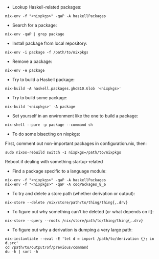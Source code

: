 * Lookup Haskell-related packages:

```shell
nix-env -f "<nixpkgs>" -qaP -A haskellPackages
```

* Search for a package:

```shell
nix-env -qaP | grep package
```

* Install package from local repository:
```shell
nix-env -i package -f /path/to/nixpkgs
```

* Remove a package:
```shell
nix-env -e package
```

* Try to build a Haskell package:
```shell
nix-build -A haskell.packages.ghc810.Glob '<nixpkgs>'
```

* Try to build some package:
```shell
nix-build '<nixpkgs>' -A package
```

* Set yourself in an environment like the one to build a package:
```shell
nix-shell --pure -p package --command sh
```

* To do some bisecting on nixpkgs:

First, comment out non-important packages in configuration.nix, then:
```shell
sudo nixos-rebuild switch -I nixpkgs=/path/to/nixpkgs
```
Reboot if dealing with something startup-related

* Find a package specific to a language module:
```shell
nix-env -f "<nixpkgs>" -qaP -A haskellPackages
nix-env -f "<nixpkgs>" -qaP -A coqPackages_8_6
```

* To try and delete a store path (whether derivation or output):
```shell
nix-store --delete /nix/store/path/to/thing/thing{,.drv}
```

* To figure out why something can't be deleted (or what depends on it):
```shell
nix-store --query --roots /nix/store/path/to/thing/thing{,.drv}
```

* To figure out why a derivation is dumping a very large path:
```shell
nix-instantiate --eval -E 'let d = import /path/to/derivation {}; in d.src'
cd /path/to/output/of/previous/command
du -h | sort -h
```
